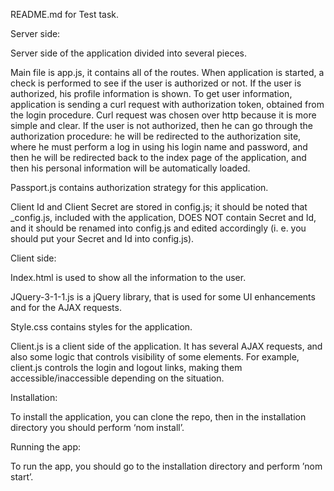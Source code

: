 
README.md for Test task.


Server side:

Server side of the application divided into several pieces.

Main file is app.js, it contains all of the routes. When application is started, a check is performed to see if the user is authorized or not. If the user is authorized, his profile information is shown. To get user information, application is sending a curl request with authorization token, obtained from the login procedure. Curl request was chosen over http because it is more simple and clear. If the user is not authorized, then he can go through the authorization procedure: he will be redirected to the authorization site, where he must perform a log in using his login name and password, and then he will be redirected back to the index page of the application, and then his personal information will be automatically loaded.

Passport.js contains authorization strategy for this application.

Client Id and Client Secret are stored in config.js; it should be noted that _config.js, included with the application, DOES NOT contain Secret and Id, and it should be renamed into config.js and edited accordingly (i. e. you should put your Secret and Id into config.js).


Client side:

Index.html is used to show all the information to the user.

JQuery-3-1-1.js is a jQuery library, that is used for some UI enhancements and for the AJAX requests.

Style.css contains styles for the application.

Client.js is a client side of the application. It has several AJAX requests, and also some logic that controls visibility of some elements. For example, client.js controls the login and logout links, making them accessible/inaccessible depending on the situation.


Installation:

To install the application, you can clone the repo, then in the installation directory you should perform ‘nom install’.


Running the app:

To run the app, you should go to the installation directory and perform ’nom start’.